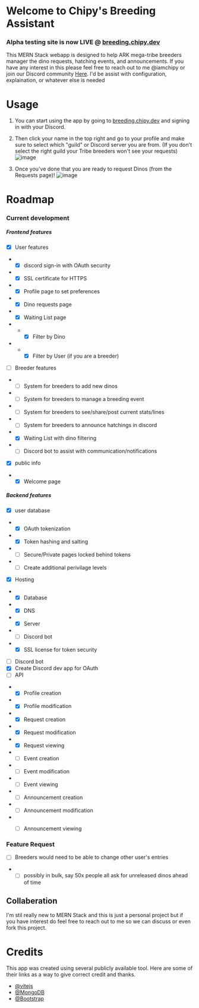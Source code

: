 # Welcome to Chipy's Breeding Assistant
### Alpha testing site is now LIVE @ [breeding.chipy.dev](https://breeding.chipy.dev)

This MERN Stack webapp is designed to help ARK mega-tribe breeders manager the dino requests, hatching events, and announcements. If you have any interest in this please feel free to reach out to me @iamchipy or join our Discord community [Here](https://discord.gg/jvYkSRq). I'd be assist with configuration, explaination, or whatever else is needed

# Usage

1. You can start using the app by going to [breeding.chipy.dev](https://breeding.chipy.dev) and signing in with your Discord. 
2. Then click your name in the top right and go to your profile and make sure to select which "guild" or Discord server you are from. (If you don't select the right guild your Tribe breeders won't see your requests)
![image](https://github.com/iamchipy/chipys-breeding-manager/assets/1663877/49ac4ec3-fb9f-4b8c-a301-d1ab4bf2bcb2)

3. Once you've done that you are ready to request Dinos (from the Requests page)!
![image](https://github.com/iamchipy/chipys-breeding-manager/assets/1663877/0ee2b50d-56d8-4ef8-a684-6fd8d8c79e00)



# Roadmap

### Current development

##### Frontend features
- [X] User features
- - [X] discord sign-in with OAuth security
- - [X] SSL certificate for HTTPS
- - [X] Profile page to set preferences
- - [X] Dino requests page
- - [X] Waiting List page
- - - [X] Filter by Dino
- - - [X] Filter by User (if you are a breeder)
- [ ] Breeder features
- - [ ] System for breeders to add new dinos
- - [ ] System for breeders to manage a breeding event
- - [ ] System for breeders to see/share/post current stats/lines
- - [ ] System for breeders to announce hatchings in discord
- - [X] Waiting List with dino filtering
- - [ ] Discord bot to assist with communication/notifications
- [X] public info
- - [X] Welcome page

##### Backend features
- [X] user database
- - [X] OAuth tokenization
- - [X] Token hashing and salting
- - [ ] Secure/Private pages locked behind tokens
- - [ ] Create additional perivilage levels
- [X] Hosting
- - [X] Database
- - [X] DNS
- - [X] Server
- - [ ] Discord bot
- - [X] SSL license for token security 
- [ ] Discord bot
- [X] Create Discord dev app for OAuth
- [ ] API
- - [X] Profile creation
- - [X] Profile modification
- - [X] Request creation
- - [X] Request modification
- - [X] Request viewing
- - [ ] Event creation
- - [ ] Event modification
- - [ ] Event viewing
- - [ ] Announcement creation
- - [ ] Announcement modification
- - [ ] Announcement viewing


### Feature Request
- [ ] Breeders would need to be able to change other user's entries
- - [ ] possibly in bulk, say 50x people all ask for unreleased dinos ahead of time

## Collaberation

I'm stil really new to MERN Stack and this is just a personal project but if you have interest do feel free to reach out to me so we can discuss or even fork this project.

# Credits

This app was created using several publicly available tool. Here are some of their links as a way to give correct credit and thanks.

- [@vitejs](https://github.com/vitejs/vite-plugin-react/tree/main)
- [@MongoDB](https://cloud.mongodb.com)
- [@Bootstrap](https://getbootstrap.com)
